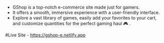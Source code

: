 - GShop is a top-notch e-commerce site made just for gamers.
- It offers a smooth, immersive experience with a user-friendly interface.
- Explore a vast library of games, easily add your favorites to your cart, and customize quantities for the perfect gaming haul 🎮 .

#Live Site - https://gshop-e.netlify.app
